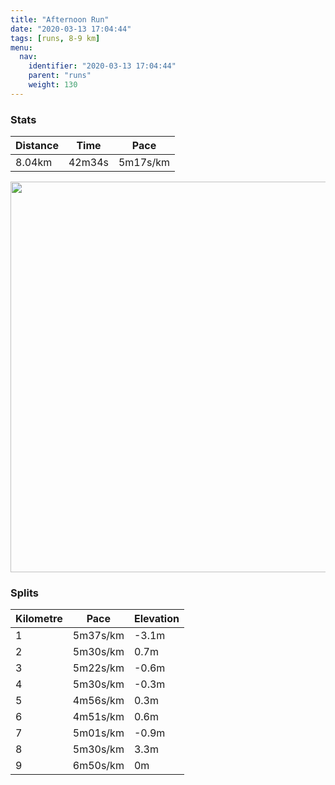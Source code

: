 ```yaml
---
title: "Afternoon Run"
date: "2020-03-13 17:04:44"
tags: [runs, 8-9 km]
menu:
  nav:
    identifier: "2020-03-13 17:04:44"
    parent: "runs"
    weight: 130
---
```


### Stats

| Distance | Time | Pace |
|----------|------|------|
|8.04km|42m34s|5m17s/km|

<img src='https://maps.googleapis.com/maps/api/staticmap?maptype=terrain&path=enc:sojeIbfyLKWA_@Ea@MUUAORk@d@YHUNQBQKOS[[qAiBLB~@j@TRHRARH^Th@NRFr@LP@LGh@MZQz@\p@J`@Fd@?|AJPLJPXtAhEbA~BR\n@t@f@r@r@d@FHJ@VIJFJ@h@BVCPF^T^d@Xf@Lb@Rf@Nj@Xp@x@pAxAfBj@x@HRFd@BBXLFJZbAj@bAh@jAVz@H`@d@vAh@vBXz@n@~Cd@nCh@jDZ|Cf@vDTbCb@hDPdBXpBBb@APEBUJKe@IoADADJ\bBFzACd@FvBCdDD^Cd@Bn@@fCI~H@nBSzAF\?`@F`A@lAIp@?RW`AAb@BbAA~@EXMnCGf@@f@UrBMtBCbB?hAE`AAbFLxD?r@TnD\jEXfCVjANjARdAB`@^jBTv@rAhD`A~Dt@jBVb@LZNVN`@b@n@LLV`@TP^f@\^h@x@RN^d@h@d@\\NL\b@d@^V`ATHt@HTNXFz@Z`@J\BJBRRsANmA[wAs@_CeBi@g@UKa@g@g@_@MWk@u@_AaBi@kAW_@o@oAWa@q@oAMYiEmOa@{Bw@_Fc@wEIeA?u@_@cFEyA?mAAkB@gECiAJoAFcBJq@Em@PkA@yBH{@P}@BUH[Fg@L[T{AFe@DiAH_AF]JY?c@Uy@Gc@Ac@?iAGcBMuBDoAJ[F_@@]CgAQcAAc@Bk@B}@Ac@JaBAg@e@_COuBJ~ADVDBLG?OSkAm@uEQaAKWUiA]eCa@cEOq@QgBg@iCKw@GOC]u@kDW_BYq@Ow@c@}@Ke@YaAE]i@oBUuAYe@OK_@g@e@c@e@}@{@iAm@eA_AwB[cAUi@]c@KKMEuAII@IDWFm@e@sBmCs@gAYq@c@oAe@uBY{AQg@Ky@Oa@Em@?i@Cc@Dq@G]MuAKY[e@g@aA_@k@HZ@^\?NIj@Mb@EZa@DCNDPRJZv@xAH^FbAh@FP?TJ?FAW&key=AIzaSyBPVQ_iynBzLujdhfLzy8Z-5zczbktE55k&size=800x800&scale=2&markers=color:yellow|label:S|53.47082,-2.26418&markers=color:green|label:F|53.47041000000003,-2.2646100000000007' width='625' />

### Splits

| Kilometre | Pace | Elevation |
|------|------|-----------|
|1|5m37s/km|-3.1m|
|2|5m30s/km|0.7m|
|3|5m22s/km|-0.6m|
|4|5m30s/km|-0.3m|
|5|4m56s/km|0.3m|
|6|4m51s/km|0.6m|
|7|5m01s/km|-0.9m|
|8|5m30s/km|3.3m|
|9|6m50s/km|0m|
